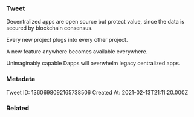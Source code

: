 ### Tweet
Decentralized apps are open source but protect value, since the data is secured by blockchain consensus.

Every new project plugs into every other project. 

A new feature anywhere becomes available everywhere.

Unimaginably capable Dapps will overwhelm legacy centralized apps.

### Metadata
Tweet ID: 1360698092165738506
Created At: 2021-02-13T21:11:20.000Z

### Related

